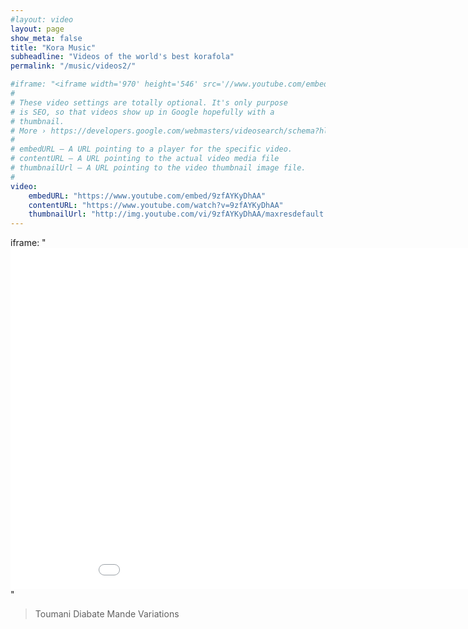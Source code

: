 ```yaml
---
#layout: video
layout: page
show_meta: false
title: "Kora Music"
subheadline: "Videos of the world's best korafola"
permalink: "/music/videos2/"

#iframe: "<iframe width='970' height='546' src='//www.youtube.com/embed/9zfAYKyDhAA' frameborder='0' allowfullscreen></iframe>"
#
# These video settings are totally optional. It's only purpose
# is SEO, so that videos show up in Google hopefully with a 
# thumbnail.
# More › https://developers.google.com/webmasters/videosearch/schema?hl=en&rd=1
#
# embedURL – A URL pointing to a player for the specific video.
# contentURL – A URL pointing to the actual video media file
# thumbnailUrl – A URL pointing to the video thumbnail image file.
#
video:
    embedURL: "https://www.youtube.com/embed/9zfAYKyDhAA"
    contentURL: "https://www.youtube.com/watch?v=9zfAYKyDhAA"
    thumbnailUrl: "http://img.youtube.com/vi/9zfAYKyDhAA/maxresdefault.jpg"
---
```

<!--more-->
iframe: "<iframe width='970' height='546' src='//www.youtube.com/embed/9zfAYKyDhAA' frameborder='0' allowfullscreen></iframe>"
> Toumani Diabate Mande Variations
